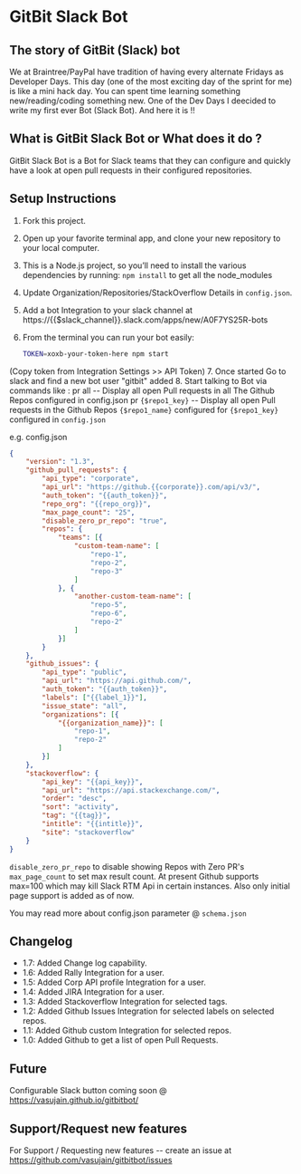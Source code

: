 # GitBit Slack Bot

## The story of GitBit (Slack) bot
We at Braintree/PayPal have tradition of having every alternate Fridays as Developer Days. This day (one of the most exciting day of the sprint for me) is like a mini hack day. You can spent time learning something new/reading/coding something new. One of the Dev Days I deecided to write my first ever Bot (Slack Bot). And here it is !!

## What is GitBit Slack Bot or What does it do ?
GitBit Slack Bot is a Bot for Slack teams that they can configure and quickly have a look at open pull requests in their configured repositories. 

## Setup Instructions
1. Fork this project.
2. Open up your favorite terminal app, and clone your new repository to your local computer.
3. This is a Node.js project, so you’ll need to install the various dependencies by running: `npm install` to get all the node_modules
4. Update Organization/Repositories/StackOverflow Details in `config.json`.
5. Add a bot Integration to your slack channel at https://{{$slack_channel}}.slack.com/apps/new/A0F7YS25R-bots
6. From the terminal you can run your bot easily:

    ```bash
    TOKEN=xoxb-your-token-here npm start
    ```
 (Copy token from Integration Settings >> API Token)
7. Once started Go to slack and find a new bot user "gitbit" added
8. Start talking to Bot via commands like : 
    pr all -- Display all open Pull requests in all The Github Repos configured in config.json
    pr `{$repo1_key}` -- Display all open Pull requests in the Github Repos `{$repo1_name}` configured for `{$repo1_key}` configured in `config.json`

e.g. config.json

```json
{
    "version": "1.3",
    "github_pull_requests": {
        "api_type": "corporate",
        "api_url": "https://github.{{corporate}}.com/api/v3/",
        "auth_token": "{{auth_token}}",
        "repo_org": "{{repo_org}}",
        "max_page_count": "25",
        "disable_zero_pr_repo": "true",
        "repos": {
            "teams": [{
                "custom-team-name": [
                    "repo-1",
                    "repo-2",
                    "repo-3"
                ]
            }, {
                "another-custom-team-name": [
                    "repo-5",
                    "repo-6",
                    "repo-2"
                ]
            }]
        }
    },
    "github_issues": {
        "api_type": "public",
        "api_url": "https://api.github.com/",
        "auth_token": "{{auth_token}}",
        "labels": ["{{label_1}}"],
        "issue_state": "all",
        "organizations": [{
            "{{organization_name}}": [
                "repo-1",
                "repo-2"
            ]
        }]
    },
    "stackoverflow": {
        "api_key": "{{api_key}}",
        "api_url": "https://api.stackexchange.com/",
        "order": "desc",
        "sort": "activity",
        "tag": "{{tag}}",
        "intitle": "{{intitle}}",
        "site": "stackoverflow"
    }
}

```
`disable_zero_pr_repo` to disable showing Repos with Zero PR's
`max_page_count` to set max result count. At present Github supports max=100 which may kill Slack RTM Api in certain instances. Also only initial page support is added as of now. 

You may read more about config.json parameter @ `schema.json`

## Changelog
  * 1.7: Added Change log capability.
  * 1.6: Added Rally Integration for a user.
  * 1.5: Added Corp API profile Integration for a user.
  * 1.4: Added JIRA Integration for a user.
  * 1.3: Added Stackoverflow Integration for selected tags.
  * 1.2: Added Github Issues Integration for selected labels on selected repos.
  * 1.1: Added Github custom Integration for selected repos.
  * 1.0: Added Github to get a list of open Pull Requests. 

## Future
Configurable Slack button coming soon @ https://vasujain.github.io/gitbitbot/

## Support/Request new features
For Support / Requesting new features -- create an issue at https://github.com/vasujain/gitbitbot/issues  
